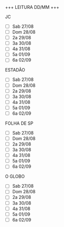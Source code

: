 +++ LEITURA DD/MM +++
 
JC
- [ ] Sab 27/08
- [ ] Dom 28/08
- [ ] 2a 29/08
- [ ] 3a 30/08
- [ ] 4a 31/08
- [ ] 5a 01/09
- [ ] 6a 02/09
 
ESTADÃO
- [ ] Sab 27/08
- [ ] Dom 28/08
- [ ] 2a 29/08
- [ ] 3a 30/08
- [ ] 4a 31/08
- [ ] 5a 01/09
- [ ] 6a 02/09
 
FOLHA DE SP
- [ ] Sab 27/08
- [ ] Dom 28/08
- [ ] 2a 29/08
- [ ] 3a 30/08
- [ ] 4a 31/08
- [ ] 5a 01/09
- [ ] 6a 02/09
 
O GLOBO
- [ ] Sab 27/08
- [ ] Dom 28/08
- [ ] 2a 29/08
- [ ] 3a 30/08
- [ ] 4a 31/08
- [ ] 5a 01/09
- [ ] 6a 02/09
